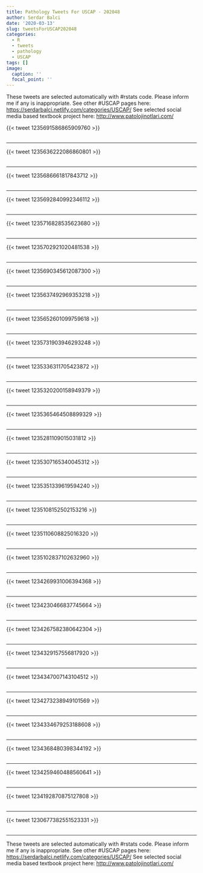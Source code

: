 ```yaml
---
title: Pathology Tweets For USCAP - 202048
author: Serdar Balci
date: '2020-03-13'
slug: tweetsForUSCAP202048
categories:
  - R
  - tweets
  - pathology
  - USCAP
tags: []
image:
  caption: ''
  focal_point: ''
---
```



These tweets are selected automatically with #rstats code. Please inform me if any is inappropriate.
See other #USCAP pages here: https://serdarbalci.netlify.com/categories/USCAP/ 
See selected social media based textbook project here: http://www.patolojinotlari.com/

{{< tweet 1235691586865909760 >}}
<br>
<br>
<hr>
{{< tweet 1235636222086860801 >}}
<br>
<br>
<hr>
{{< tweet 1235686661817843712 >}}
<br>
<br>
<hr>
{{< tweet 1235692840992346112 >}}
<br>
<br>
<hr>
{{< tweet 1235716828535623680 >}}
<br>
<br>
<hr>
{{< tweet 1235702921020481538 >}}
<br>
<br>
<hr>
{{< tweet 1235690345612087300 >}}
<br>
<br>
<hr>
{{< tweet 1235637492969353218 >}}
<br>
<br>
<hr>
{{< tweet 1235652601099759618 >}}
<br>
<br>
<hr>
{{< tweet 1235731903946293248 >}}
<br>
<br>
<hr>
{{< tweet 1235336311705423872 >}}
<br>
<br>
<hr>
{{< tweet 1235320200158949379 >}}
<br>
<br>
<hr>
{{< tweet 1235365464508899329 >}}
<br>
<br>
<hr>
{{< tweet 1235281109015031812 >}}
<br>
<br>
<hr>
{{< tweet 1235307165340045312 >}}
<br>
<br>
<hr>
{{< tweet 1235351339619594240 >}}
<br>
<br>
<hr>
{{< tweet 1235108152502153216 >}}
<br>
<br>
<hr>
{{< tweet 1235110608825016320 >}}
<br>
<br>
<hr>
{{< tweet 1235102837102632960 >}}
<br>
<br>
<hr>
{{< tweet 1234269931006394368 >}}
<br>
<br>
<hr>
{{< tweet 1234230466837745664 >}}
<br>
<br>
<hr>
{{< tweet 1234267582380642304 >}}
<br>
<br>
<hr>
{{< tweet 1234329157556817920 >}}
<br>
<br>
<hr>
{{< tweet 1234347007143104512 >}}
<br>
<br>
<hr>
{{< tweet 1234273238949101569 >}}
<br>
<br>
<hr>
{{< tweet 1234334679253188608 >}}
<br>
<br>
<hr>
{{< tweet 1234368480398344192 >}}
<br>
<br>
<hr>
{{< tweet 1234259460488560641 >}}
<br>
<br>
<hr>
{{< tweet 1234192870875127808 >}}
<br>
<br>
<hr>
{{< tweet 1230677382551523331 >}}
<br>
<br>
<hr>


These tweets are selected automatically with #rstats code. Please inform me if any is inappropriate.
See other #USCAP pages here: https://serdarbalci.netlify.com/categories/USCAP/ 
See selected social media based textbook project here: http://www.patolojinotlari.com/
